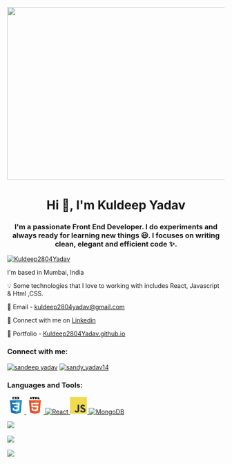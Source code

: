 <img align="" width="1000" height="400" src="https://www.mo.agency/hubfs/So%20you%20want%20to%20be%20a%20web%20developer.png" alt="">
<h1 align="center">Hi 👋, I'm Kuldeep Yadav</h1>

<h3 align="center">I'm a passionate Front End Developer. I do experiments and always ready for learning new things 😃. I focuses on writing clean, elegant and efficient code ✨.</h3>
<p align="left"> <a href="https://github.com/ryo-ma/github-profile-trophy"><img src="https://github-profile-trophy.vercel.app/?username=Kuldeep2804Yadav" alt="Kuldeep2804Yadav" /></a> </p>
<img align="right" width="400" src="https://cdn.dribbble.com/users/1162077/screenshots/3848914/programmer.gif" alt="">


I'm based in Mumbai, India

💡 Some technologies that I love to working with includes React, Javascript & Html ,CSS.


📧 Email - kuldeep2804yadav@gmail.com

🤝 Connect with me on [Linkedin](https://www.linkedin.com/in/kuldeep-webdeveloper/)

💼 Portfolio - [Kuldeep2804Yadav.github.io](https://kuldeep2804yadav.github.io/PortFolio/)


<h3 align="left">Connect with me:</h3>
<p align="left">

<a href="www.linkedin.com/in/kuldeep-webdeveloper/" target="blank"><img align="center" src="https://raw.githubusercontent.com/rahuldkjain/github-profile-readme-generator/master/src/images/icons/Social/linked-in-alt.svg" alt="sandeep yadav" height="30" width="40" /></a>
<a href="https://www.instagram.com/_kuldeep.28_" target="blank"><img align="center" src="https://raw.githubusercontent.com/rahuldkjain/github-profile-readme-generator/master/src/images/icons/Social/instagram.svg" alt="sandy_yadav14" height="30" width="40" /></a>
</p>

<h3 align="left">Languages and Tools:</h3>
<p align="left"> <a href="https://www.w3schools.com/css/" target="_blank" rel="noreferrer"> <img src="https://raw.githubusercontent.com/devicons/devicon/master/icons/css3/css3-original-wordmark.svg" alt="css3" width="40" height="40"/> </a> <a href="https://www.w3.org/html/" target="_blank" rel="noreferrer"> <img src="https://raw.githubusercontent.com/devicons/devicon/master/icons/html5/html5-original-wordmark.svg" alt="html5" width="40" height="40"/> </a> <a href="https://react.dev/learn" target="_blank" rel="noreferrer"> <img src="https://cdn.iconscout.com/icon/free/png-512/free-react-1-282599.png?f=webp&w=256" alt="React" width="40" height="40"/> </a> <a href="https://developer.mozilla.org/en-US/docs/Web/JavaScript" target="_blank" rel="noreferrer"> <img src="https://raw.githubusercontent.com/devicons/devicon/master/icons/javascript/javascript-original.svg" alt="javascript" width="40" height="40"/> </a> <a href="https://www.mongodb.com/" target="_blank" rel="noreferrer"> <img src="https://cdn.iconscout.com/icon/free/png-512/free-mongodb-3521676-2945120.png?f=webp&w=256" alt="MongoDB" width="40" height="40"/> </a> </p>

![](https://github-readme-stats.vercel.app/api?username=Kuldeep2804Yadav&theme=react&hide_border=false&include_all_commits=true&count_private=false)<br/>

![](https://github-readme-streak-stats.herokuapp.com/?user=Kuldeep2804Yadav&theme=react&hide_border=false)<br/>

![](https://github-readme-stats.vercel.app/api/top-langs/?username=Kuldeep2804Yadav&theme=react&hide_border=false&include_all_commits=true&count_private=false&layout=compact)
